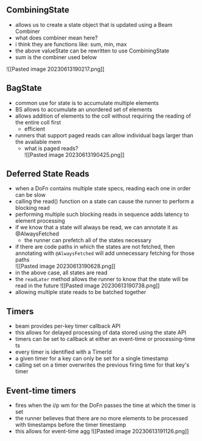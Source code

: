 ## CombiningState  
- allows us to create a state object that is updated using a Beam Combiner  
- what does combiner mean here?  
- i think they are functions like: sum, min, max  
- the above valueState can be rewritten to use CombiningState  
- sum is the combiner used below

![[Pasted image 20230613190217.png]]
  
## BagState  
- common use for state is to accumulate multiple elements  
- BS allows to accumulate an unordered set of elements  
- allows addition of elements to the coll without requiring the reading of the entire coll first  
	- efficient  
- runners that support paged reads can allow individual bags larger than the available mem  
	- what is paged reads?  
![[Pasted image 20230613190425.png]]
  
## Deferred State Reads  
- when a DoFn contains multiple state specs, reading each one in order can be slow  
- calling the read() function on a state can cause the runner to perform a blocking read  
- performing multiple such blocking reads in sequence adds latency to element processing  
- if we know that a state will always be read, we can annotate it as @AlwaysFetched  
	- the runner can prefetch all of the states necessary  
- if there are code paths in which the states are not fetched, then annotating with `@AlwaysFetched` will add unnecessary fetching for those paths  
![[Pasted image 20230613190628.png]]  
- in the above case, all states are read
- the `readLater` method allows the runner to know that the state will be read in the future 
![[Pasted image 20230613190738.png]]
- allowing multiple state reads to be batched together  
## Timers  
- beam provides per-key timer callback API  
- this allows for delayed processing of data stored using the state API  
- timers can be set to callback at either an event-time or processing-time ts  
- every timer is identified with a TimerId  
- a given timer for a key can only be set for a single timestamp  
- calling set on a timer overwrites the previous firing time for that key's timer  
  
## Event-time timers  
- fires when the i/p wm for the DoFn passes the time at which the timer is set  
- the runner believes that there are no more elements to be processed with timestamps before the timer timestamp  
- this allows for event-time agg
![[Pasted image 20230613191126.png]]